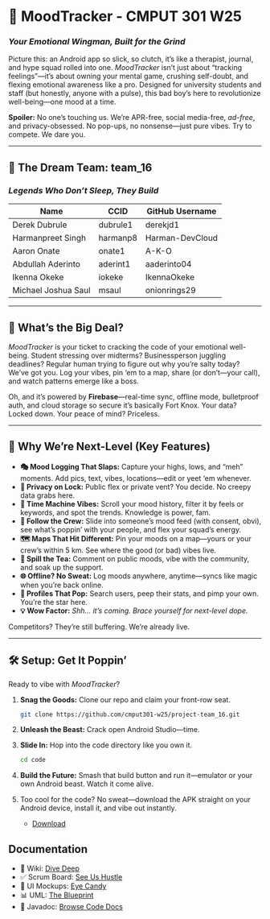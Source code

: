 # 📱 MoodTracker - CMPUT 301 W25  
### *Your Emotional Wingman, Built for the Grind*  

Picture this: an Android app so slick, so clutch, it’s like a therapist, journal, and hype squad rolled into one. *MoodTracker* isn’t just about “tracking feelings”—it’s about owning your mental game, crushing self-doubt, and flexing emotional awareness like a pro. Designed for university students and staff (but honestly, anyone with a pulse), this bad boy’s here to revolutionize well-being—one mood at a time.

**Spoiler:** No one’s touching us. We’re APR-free, social media-free, *ad-free*, and privacy-obsessed. No pop-ups, no nonsense—just pure vibes. Try to compete. We dare you.

---

## 👥 The Dream Team: team_16  
### *Legends Who Don’t Sleep, They Build*  

| Name                  | CCID       | GitHub Username     | 
|-----------------------|------------|---------------------|
| Derek Dubrule         | dubrule1   | derekjd1            |                       
| Harmanpreet Singh     | harmanp8   | Harman-DevCloud     |
| Aaron Onate           | onate1     | A-K-O               |                       
| Abdullah Aderinto     | aderint1   | aaderinto04         |                      
| Ikenna Okeke          | iokeke     | IkennaOkeke         |                       
| Michael Joshua Saul   | msaul      | onionrings29        |                       


---

## 🎯 What’s the Big Deal?  

*MoodTracker* is your ticket to cracking the code of your emotional well-being. Student stressing over midterms? Businessperson juggling deadlines? Regular human trying to figure out why you’re salty today? We’ve got you. Log your vibes, pin ‘em to a map, share (or don’t—your call), and watch patterns emerge like a boss.  

Oh, and it’s powered by **Firebase**—real-time sync, offline mode, bulletproof auth, and cloud storage so secure it’s basically Fort Knox. Your data? Locked down. Your peace of mind? Priceless.

---

## 🌟 Why We’re Next-Level (Key Features)  

- **🎭 Mood Logging That Slaps:** Capture your highs, lows, and “meh” moments. Add pics, text, vibes, locations—edit or yeet ‘em whenever.  
- **🔐 Privacy on Lock:** Public flex or private vent? You decide. No creepy data grabs here.  
- **📜 Time Machine Vibes:** Scroll your mood history, filter it by feels or keywords, and spot the trends. Knowledge is power, fam.  
- **👥 Follow the Crew:** Slide into someone’s mood feed (with consent, obvi), see what’s poppin’ with your people, and flex your squad’s energy.  
- **🗺️ Maps That Hit Different:** Pin your moods on a map—yours or your crew’s within 5 km. See where the good (or bad) vibes live.  
- **💬 Spill the Tea:** Comment on public moods, vibe with the community, and soak up the support.  
- **🌐 Offline? No Sweat:** Log moods anywhere, anytime—syncs like magic when you’re back online.  
- **🔎 Profiles That Pop:** Search users, peep their stats, and pimp your own. You’re the star here.  
- **💡 Wow Factor:** *Shh… it’s coming. Brace yourself for next-level dope.*  

Competitors? They’re still buffering. We’re already live.

---

## 🛠️ Setup: Get It Poppin’  

Ready to vibe with *MoodTracker*?  
1. **Snag the Goods:** Clone our repo and claim your front-row seat.  
   ```bash  
   git clone https://github.com/cmput301-w25/project-team_16.git
2. **Unleash the Beast:** Crack open Android Studio—time.
3. **Slide In:** Hop into the code directory like you own it.
   ```bash
   cd code
4. **Build the Future:** Smash that build button and run it—emulator or your own Android beast. Watch it come alive.
5. Too cool for the code? No sweat—download the APK straight on your Android device, install it, and vibe out instantly.

   - [Download](Link)

## Documentation

- 📝 Wiki: [Dive Deep](https://github.com/cmput301-w25/project-team_16/wiki)
- ✅ Scrum Board: [See Us Hustle](https://github.com/orgs/cmput301-w25/projects/92)
- 🎨 UI Mockups: [Eye Candy](https://github.com/cmput301-w25/project-team_16/wiki/UI-Mockups-and-Storyboard-Sequence)
- 📊 UML: [The Blueprint](https://github.com/cmput301-w25/project-team_16/wiki/UML)
- 📃 Javadoc: [Browse Code Docs](javadoc/index.html)
